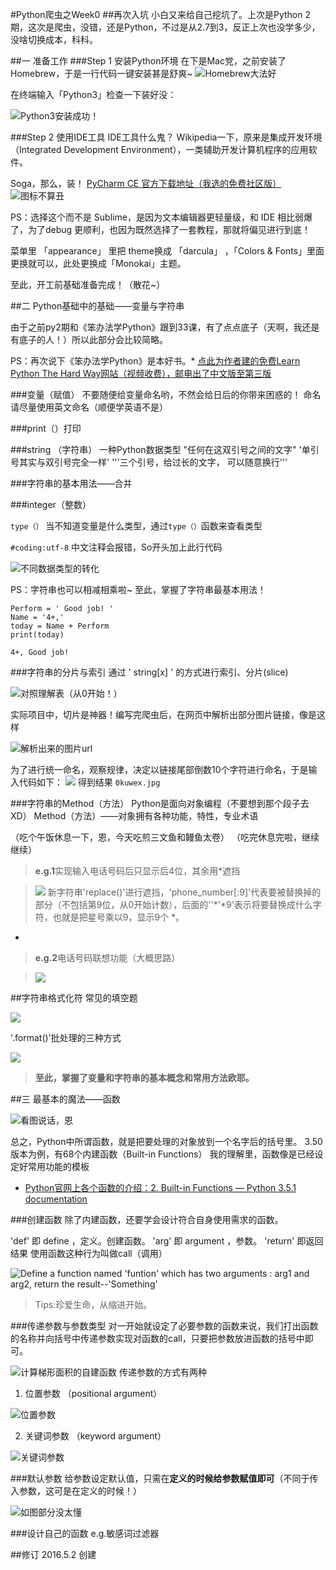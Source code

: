 #Python爬虫之Week0
##再次入坑
小白又来给自己挖坑了。上次是Python 2期，这次是爬虫，没错，还是Python，不过是从2.7到3，反正上次也没学多少，没啥切换成本，科科。

##一 准备工作
###Step 1 安装Python环境
在下是Mac党，之前安装了Homebrew，于是一行代码一键安装甚是舒爽~
![Homebrew大法好](http://upload-images.jianshu.io/upload_images/448013-ceceee4010592d63.png?imageMogr2/auto-orient/strip%7CimageView2/2/w/1240)

在终端输入「Python3」检查一下装好没：

![Python3安装成功！](http://upload-images.jianshu.io/upload_images/448013-d74c5debed081b54.png?imageMogr2/auto-orient/strip%7CimageView2/2/w/1240)

###Step 2 使用IDE工具
IDE工具什么鬼？
Wikipedia一下，原来是集成开发环境（Integrated Development Environment），一类辅助开发计算机程序的应用软件。

Soga，那么，装！
[PyCharm CE 官方下载地址（我选的免费社区版）](https://www.jetbrains.com/pycharm/download/)
![图标不算丑](http://upload-images.jianshu.io/upload_images/448013-494ccdaf013f2fec.png?imageMogr2/auto-orient/strip%7CimageView2/2/w/1240)

PS：选择这个而不是 Sublime，是因为文本编辑器更轻量级，和 IDE 相比弱爆了，为了debug 更顺利，也因为既然选择了一套教程，那就将偏见进行到底！

菜单里 「appearance」 里把 theme换成 「darcula」 ，「Colors & Fonts」里面更换就可以，此处更换成「Monokai」主题。

至此，开工前基础准备完成！（散花~）

##二 Python基础中的基础——变量与字符串

由于之前py2期和《笨办法学Python》跟到33课，有了点点底子（天啊，我还是有底子的人！）所以此部分会比较简略。

PS：再次说下《笨办法学Python》是本好书。* [点此为作者建的免费Learn Python The Hard Way网站（视频收费），邮电出了中文版至第三版](http://learnpythonthehardway.org/book/intro.html)

###变量（赋值）
不要随便给变量命名哟，不然会给日后的你带来困惑的！
命名请尽量使用英文命名（顺便学英语不是）

###print（）打印

###string （字符串）
一种Python数据类型
"任何在这双引号之间的文字"
'单引号其实与双引号完全一样'
'''三个引号，给过长的文字，
可以随意换行'''

###字符串的基本用法——合并

###integer（整数）

`type（）`
当不知道变量是什么类型，通过`type（）`函数来查看类型

`#coding:utf-8`
 中文注释会报错，So开头加上此行代码


![不同数据类型的转化](http://upload-images.jianshu.io/upload_images/448013-6e4e089d7e3a1912.png?imageMogr2/auto-orient/strip%7CimageView2/2/w/1240)

PS：字符串也可以相减相乘啦~ 
至此，掌握了字符串最基本用法！
```
Perform = ' Good job! '
Name = '4+,'
today = Name + Perform 
print(today)

4+, Good job! 
```

###字符串的分片与索引
通过 ' string[x] ' 的方式进行索引、分片(slice)

![对照理解表（从0开始！）](http://upload-images.jianshu.io/upload_images/448013-3d0981f2f780ca83.png?imageMogr2/auto-orient/strip%7CimageView2/2/w/1240)

实际项目中，切片是神器！编写完爬虫后，在网页中解析出部分图片链接，像是这样

![解析出来的图片url](http://upload-images.jianshu.io/upload_images/448013-278682470a1b16b7.png?imageMogr2/auto-orient/strip%7CimageView2/2/w/1240)

为了进行统一命名，观察规律，决定以链接尾部倒数10个字符进行命名，于是输入代码如下：
![](http://upload-images.jianshu.io/upload_images/448013-9922416ea6384d38.png?imageMogr2/auto-orient/strip%7CimageView2/2/w/1240)
得到结果 `0kuwex.jpg`

###字符串的Method（方法）
Python是面向对象编程（不要想到那个段子去XD）
Method（方法）——对象拥有各种功能，特性，专业术语

（吃个午饭休息一下，恩，今天吃煎三文鱼和鳗鱼太卷）
（吃完休息完啦，继续继续）

>**e.g.1**实现输入电话号码后只显示后4位，其余用*遮挡

>![](http://upload-images.jianshu.io/upload_images/448013-3854a05baa6b38e7.png?imageMogr2/auto-orient/strip%7CimageView2/2/w/1240)
>新字符串'replace()'进行遮挡，'phone_number[:9]'代表要被替换掉的部分（不包括第9位，从0开始计数），后面的''*'*9'表示将要替换成什么字符，也就是把星号乘以9，显示9个 *。 

-
>**e.g.2**电话号码联想功能（大概思路）

>![](http://upload-images.jianshu.io/upload_images/448013-4fb3175ff97892d1.png?imageMogr2/auto-orient/strip%7CimageView2/2/w/1240)

##字符串格式化符
常见的填空题

![](http://upload-images.jianshu.io/upload_images/448013-3387df2516a618f7.png?imageMogr2/auto-orient/strip%7CimageView2/2/w/1240)

'.format()'批处理的三种方式

![](http://upload-images.jianshu.io/upload_images/448013-3ed5cc46c4cfbbde.png?imageMogr2/auto-orient/strip%7CimageView2/2/w/1240)

>**至此，掌握了变量和字符串的基本概念和常用方法欧耶。**

##三 最基本的魔法——函数

![看图说话，恩](http://upload-images.jianshu.io/upload_images/448013-cb89eb34b89b308f.png?imageMogr2/auto-orient/strip%7CimageView2/2/w/1240)

总之，Python中所谓函数，就是把要处理的对象放到一个名字后的括号里。
3.50版本为例，有68个内建函数（Built-in Functions）
我的理解里，函数像是已经设定好常用功能的模板
* [Python官网上各个函数的介绍：2. Built-in Functions — Python 3.5.1 documentation](https://docs.python.org/3/library/functions.html)

###创建函数
除了内建函数，还要学会设计符合自身使用需求的函数。

'def' 即 define ，定义。创建函数。
'arg' 即 argument ，参数。
'return' 即返回结果
使用函数这种行为叫做call（调用）

![Define a function named 'funtion' which has two arguments : arg1 and arg2, return the result--'Something' ](http://upload-images.jianshu.io/upload_images/448013-ec504b90dd523864.png?imageMogr2/auto-orient/strip%7CimageView2/2/w/1240)

>Tips:珍爱生命，从缩进开始。

###传递参数与参数类型
对一开始就设定了必要参数的函数来说，我们打出函数的名称并向括号中传递参数实现对函数的call，只要把参数放进函数的括号中即可。

![计算梯形面积的自建函数](http://upload-images.jianshu.io/upload_images/448013-e9cc767c6f53fc96.png?imageMogr2/auto-orient/strip%7CimageView2/2/w/1240)
传递参数的方式有两种
1. 位置参数 （positional argument）

![位置参数 ](http://upload-images.jianshu.io/upload_images/448013-736817e9468a0b80.png?imageMogr2/auto-orient/strip%7CimageView2/2/w/1240)

2. 关键词参数 （keyword argument）

![关键词参数 ](http://upload-images.jianshu.io/upload_images/448013-bbe1bea664672903.png?imageMogr2/auto-orient/strip%7CimageView2/2/w/1240)

###默认参数
给参数设定默认值，只需在**定义的时候给参数赋值即可**（不同于传入参数，这可是在定义的时候！）

![如图部分没太懂](http://upload-images.jianshu.io/upload_images/448013-63563349357e35f0.png?imageMogr2/auto-orient/strip%7CimageView2/2/w/1240)

###设计自己的函数
e.g.敏感词过滤器

##修订
2016.5.2 创建
